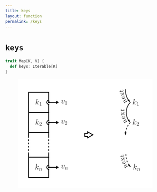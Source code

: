```yaml
---
title: keys
layout: function
permalink: /keys
---
```


# `keys`

~~~ scala
trait Map[K, V] {
  def keys: Iterable[K]
}
~~~

<figure class="diagram">
  <img src="images/keys.svg" alt="keys function">
  <!-- <figcaption class="diagram-desc"></figcaption> -->
</figure>
